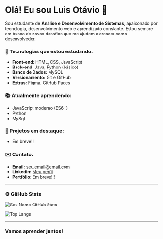 # Olá! Eu sou Luis Otávio 👋

Sou estudante de **Análise e Desenvolvimento de Sistemas**, apaixonado por tecnologia, desenvolvimento web e aprendizado constante. Estou sempre em busca de novos desafios que me ajudem a crescer como desenvolvedor.

### 🚀 Tecnologias que estou estudando:

- **Front-end:** HTML, CSS, JavaScript
- **Back-end:** Java, Python (básico)
- **Banco de Dados:** MySQL
- **Versionamento:** Git e GitHub
- **Extras:** Figma, GitHub Pages

### 📚 Atualmente aprendendo:
- JavaScript moderno (ES6+)
- Python
- MySql

### 📌 Projetos em destaque:
- Em breve!!!

### ✉️ Contato:
- **Email:** seu.email@email.com
- **LinkedIn:** [Meu perfil](www.linkedin.com/in/luisbsb23)
- **Portfólio:** Em breve!!! 

---

### ⚙️ GitHub Stats

![Seu Nome GitHub Stats](https://github-readme-stats.vercel.app/api?username=LuisBSB23&show_icons=true&theme=tokyonight)

![Top Langs](https://github-readme-stats.vercel.app/api/top-langs/?username=LuisBSB23&layout=compact&theme=tokyonight)

---

### Vamos aprender juntos!
